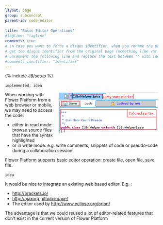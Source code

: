 ```yaml
---
layout: page
group: subconcept
parent-id: code-editor

title: "Basic Editor Operations"
#tagline: "tagline"
comments: true
# in case you want to force a disqus identifier, when you rename the page
# get the disqus identifier from the original page (something like var disqus_identifier = 'ident';),
# uncomment the following line and replace the text between "" with ident
#comments_identifier: "identifier"
---
```

{% include JB/setup %}

`implemented, idea`

<img class="img-polaroid" style="float:right" src="code-editor.png"/>

When working with Flower Platform from a web browser or mobile, we may need to access the code:
* either in read mode: browse source files that have the syntax highlighted
* or in write mode: e.g. write comments, snippets of code or pseudo-code during a collaboration session

Flower Platform supports basic editor operation: create file, open file, save file.

`idea`

It would be nice to integrate an existing web based editor. E.g. :
* <http://brackets.io/>
* <http://ajaxorg.github.io/ace/>
* The editor used by <http://www.eclipse.org/orion/>

The advantage is that we could reused a lot of editor-related features that don't exist in the current version of Flower Platform